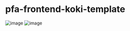 # pfa-frontend-koki-template
![image](https://user-images.githubusercontent.com/62290643/164569259-ef0a9dc1-f468-4181-a4a1-048791f17723.png)
![image](https://user-images.githubusercontent.com/62290643/164569312-78cb90b4-21c8-4b8f-866e-bbe758753565.png)
